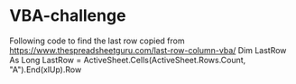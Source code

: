 # VBA-challenge

Following code to find the last row copied from https://www.thespreadsheetguru.com/last-row-column-vba/
Dim LastRow As Long
LastRow = ActiveSheet.Cells(ActiveSheet.Rows.Count, "A").End(xlUp).Row
